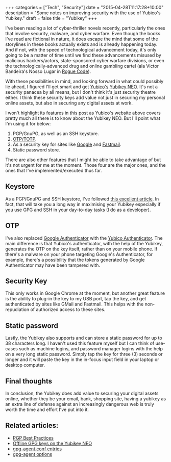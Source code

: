 +++
categories = ["Tech", "Security"]
date = "2015-04-28T11:17:28+10:00"
description = "Some notes on improving security with the use of Yubico's Yubikey."
draft = false
title = "Yubikey"
+++

I've been reading a lot of cyber-thriller novels recently,
particularly the ones that involve security, malware, and cyber
warfare. Even though the books I've read are fictional in nature, it
does escape the mind that some of the storylines in these books
actually exists and is already happening today. And if not, with the
speed of technological advancement today, it's only going to be a
matter of time until we find these advancements misused by malicious
hackers/actors, state-sponsored cyber warfare divisions, or even the
technologically-advanced drug and online gambling cartel (ala Victor
Bandeira's Nosso Lugar in [Rogue Code](http://www.amazon.com/Rogue-Code-Jeff-Aiken-Novel/dp/1250035376/ref=sr_1_1?ie=UTF8&qid=1430221106&sr=8-1&keywords=Rogue+code)).

With these possibilities in mind, and looking forward in what could
possibly lie ahead, I figured I'll get smart and get [Yubico's](https://www.yubico.com)
[Yubikey NEO](yubikey.com/yubikey-neo). It's not a security panacea by
all means, but I don't think it's just security theatre either. I think
these security keys add value not just in securing my personal online
assets, but also in securing any digital assets at work.

I won't highlight its features in this post  as Yubico's website above covers pretty
much all there is to know about the Yubikey NEO. But I'll point what
I'm using it for below:

1. PGP/GnuPG, as well as an SSH keystore.
2. [OTP/TOTP](http://en.wikipedia.org/wiki/One-time_password).
3. As a security key for sites like [Google](https://mail.google.com) and [Fastmail](https://www.fastmail.fm).
4. Static password store.

There are also other features that I might be able to take advantage
of but it's not urgent for me at the moment. Those four are the major
ones, and the ones that I've implemented/executed thus far.

## Keystore

As a PGP/GnuPG and SSH keystore, I've followed [this excellent article](https://www.esev.com/blog/post/2015-01-pgp-ssh-key-on-yubikey-neo/). 
In fact, that will take you a long way in maximising your Yubikey
especially if you use GPG and SSH in your day-to-day tasks (I do as a developer).

## OTP

I've also replaced [Google Authenticator](http://en.wikipedia.org/wiki/Google_Authenticator)
with the [Yubico Authenticator](https://play.google.com/store/apps/details?id=com.yubico.yubioath&hl=en).
The main difference is that Yubico's authenticator, with the help of
the Yubikey, generates the OTP on the key itself, rather than on your
mobile phone. If there's a malware on your phone targeting Google's
Authenticator, for example, there's a possibility that the tokens
generated by Google Authenticator may have been tampered with.

## Security Key

This only works in Google Chrome at the moment, but another great
feature is the ability to plug-in the key to my USB port, tap the key, and get
authenticated by sites like GMail and Fastmail. This helps with the
non-repudiation of authorized access to these sites.

## Static password

Lastly, the Yubikey also supports and can store a static password for
up to 38 characters long. I haven't used this feature myself but I can
think of use-cases such as machine logins, and password manager logins
with the help on a very long static password. Simply tap the key for
three (3) seconds or longer and it will paste the key in the in-focus
input field in your laptop or desktop computer.

## Final thoughts

In conclusion, the Yubikey does add value to securing your digital
assets online, whether they be your email, bank, shopping site, having
a yubikey as an extra line of defense against an increasingly
dangerous web is truly worth the time and effort I've put into it.

## Related articles:

* [PGP Best Practices](https://help.riseup.net/en/security/message-security/openpgp/best-practices)
* [Offline GPG keys on the Yubikey NEO](http://blog.josefsson.org/2014/06/23/offline-gnupg-master-key-and-subkeys-on-yubikey-neo-smartcard/)
* [gpg-agent.conf entries](http://support.gpgtools.org/discussions/problems/30646-gpg-agent-gets-stuck-when-used-with-smartcards-in-ssh-agent-mode)
* [gpg-agent options](https://www.gnupg.org/documentation/manuals/gnupg/Agent-Options.html)
